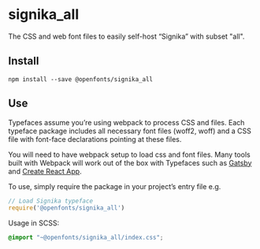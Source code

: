 
# signika_all

The CSS and web font files to easily self-host “Signika” with subset "all".

## Install

`npm install --save @openfonts/signika_all`

## Use

Typefaces assume you’re using webpack to process CSS and files. Each typeface
package includes all necessary font files (woff2, woff) and a CSS file with
font-face declarations pointing at these files.

You will need to have webpack setup to load css and font files. Many tools built
with Webpack will work out of the box with Typefaces such as [Gatsby](https://github.com/gatsbyjs/gatsby)
and [Create React App](https://github.com/facebookincubator/create-react-app).

To use, simply require the package in your project’s entry file e.g.

```javascript
// Load Signika typeface
require('@openfonts/signika_all')
```

Usage in SCSS:
```scss
@import "~@openfonts/signika_all/index.css";
```

